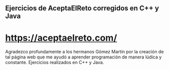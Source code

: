 ## Ejercicios de AceptaElReto corregidos en C++ y Java
# https://aceptaelreto.com/
Agradezco profundamente a los hermanos Gómez Martín por la creación de tal página web que me ayudó a aprender programación de manera lúdica y constante. Ejercicios realizados en C++ y Java.
